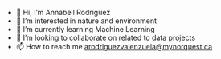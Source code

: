 
- 👋 Hi, I’m Annabell Rodriguez
- 👀 I’m interested in nature and environment
- 🌱 I’m currently learning Machine Learning
- 💞️ I’m looking to collaborate on related to data projects
- 📫 How to reach me arodriguezvalenzuela@mynorquest.ca 

<!---
arodriguezva/arodriguezva is a ✨ special ✨ repository because its `README.md` (this file) appears on your GitHub profile.
You can click the Preview link to take a look at your changes.
--->

